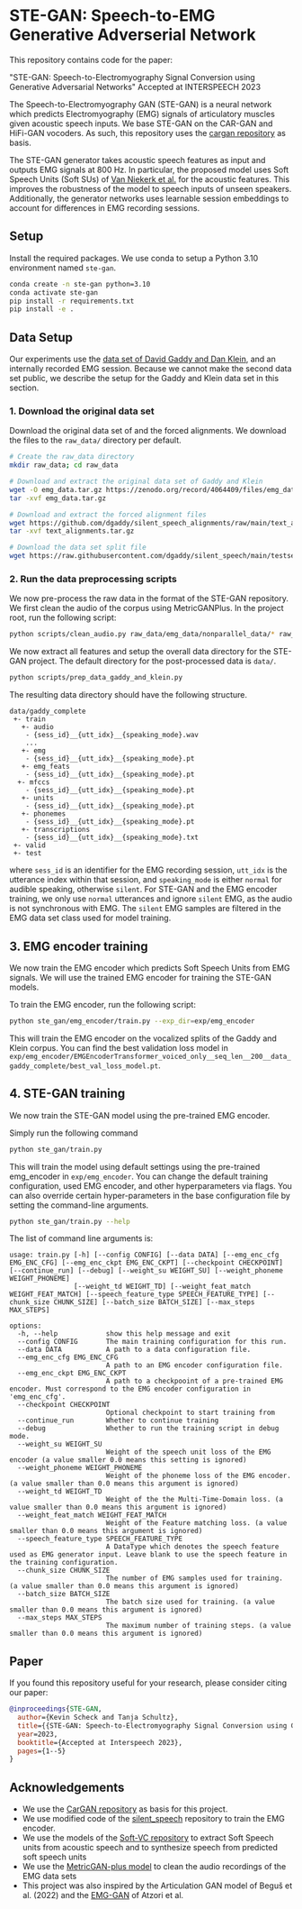# STE-GAN: Speech-to-EMG Generative Adverserial Network
This repository contains code for the paper:

"STE-GAN: Speech-to-Electromyography Signal Conversion using Generative Adversarial Networks"
Accepted at INTERSPEECH 2023

The Speech-to-Electromyography GAN (STE-GAN) is a neural network which predicts Electromyography (EMG) signals of articulatory muscles given acoustic speech inputs.
We base STE-GAN on the CAR-GAN and HiFi-GAN vocoders.
As such, this repository uses the [cargan repository](https://github.com/descriptinc/cargan) as basis.

The STE-GAN generator takes acoustic speech features as input and outputs EMG signals at 800 Hz.
In particular, the proposed model uses Soft Speech Units (Soft SUs) of [Van Niekerk et al.](https://github.com/bshall/soft-vc) for the acoustic features.
This improves the robustness of the model to speech inputs of unseen speakers. 
Additionally, the generator networks uses learnable session embeddings to account for differences in EMG recording sessions.

## Setup
Install the required packages. We use conda to setup a Python 3.10 environment named `ste-gan`.

```bash
conda create -n ste-gan python=3.10
conda activate ste-gan
pip install -r requirements.txt
pip install -e .
```

## Data Setup
Our experiments use the [data set of David Gaddy and Dan Klein](https://zenodo.org/record/4064409), and an internally recorded EMG session.
Because we cannot make the second data set public, we describe the setup for the Gaddy and Klein data set in this section.

### 1. Download the original data set
Download the original data set of and the forced alignments.
We download the files to the `raw_data/` directory per default.

```bash
# Create the raw_data directory
mkdir raw_data; cd raw_data

# Download and extract the original data set of Gaddy and Klein
wget -O emg_data.tar.gz https://zenodo.org/record/4064409/files/emg_data.tar.gz?download=
tar -xvf emg_data.tar.gz

# Download and extract the forced alignment files
wget https://github.com/dgaddy/silent_speech_alignments/raw/main/text_alignments.tar.gz
tar -xvf text_alignments.tar.gz

# Download the data set split file
wget https://raw.githubusercontent.com/dgaddy/silent_speech/main/testset_largedev.json
```

### 2. Run the data preprocessing scripts
We now pre-process the raw data in the format of the STE-GAN repository.
We first clean the audio of the corpus using MetricGANPlus.
In the project root, run the following script:

```bash
python scripts/clean_audio.py raw_data/emg_data/nonparallel_data/* raw_data/emg_data/silent_parallel_data/* raw_data/emg_data/voiced_parallel_data/*
```

We now extract all features and setup the overall data directory for the STE-GAN project.
The default directory for the post-processed data is `data/`.

```bash
python scripts/prep_data_gaddy_and_klein.py
```
The resulting data directory should have the following structure.

```
data/gaddy_complete
 +- train
   +- audio
    - {sess_id}__{utt_idx}__{speaking_mode}.wav
    ...
   +- emg
    - {sess_id}__{utt_idx}__{speaking_mode}.pt
   +- emg_feats
    - {sess_id}__{utt_idx}__{speaking_mode}.pt
  +- mfccs
    - {sess_id}__{utt_idx}__{speaking_mode}.pt
   +- units
    - {sess_id}__{utt_idx}__{speaking_mode}.pt
   +- phonemes
    - {sess_id}__{utt_idx}__{speaking_mode}.pt
   +- transcriptions
    - {sess_id}__{utt_idx}__{speaking_mode}.txt
 +- valid
 +- test
```

where `sess_id` is an identifier for the EMG recording session, `utt_idx` is the utterance index within that session,
and `speaking_mode` is either `normal` for audible speaking, otherwise `silent`.
For STE-GAN and the EMG encoder training, we only use `normal` utterances and ignore `silent` EMG, as the audio is not synchronous with EMG.
The `silent` EMG samples are filtered in the EMG data set class used for model training.

## 3. EMG encoder training

We now train the EMG encoder which predicts Soft Speech Units from EMG signals.
We will use the trained EMG encoder for training the STE-GAN models.

To train the EMG encoder, run the following script:
```bash
python ste_gan/emg_encoder/train.py --exp_dir=exp/emg_encoder
```

This will train the EMG encoder on the vocalized splits of the Gaddy and Klein corpus.
You can find the best validation loss model in `exp/emg_encoder/EMGEncoderTransformer_voiced_only__seq_len__200__data_gaddy_complete/best_val_loss_model.pt`.


## 4. STE-GAN training
We now train the STE-GAN model using the pre-trained EMG encoder.

Simply run the following command
```bash
python ste_gan/train.py
```
This will train the model using default settings using the pre-trained emg_encoder in `exp/emg_encoder`.
You can change the default training configuration, used EMG encoder, and other hyperparameters via flags.
You can also override certain hyper-parameters in the base configuration file by setting the command-line arguments.

```bash
python ste_gan/train.py --help
```

The list of command line arguments is:
```
usage: train.py [-h] [--config CONFIG] [--data DATA] [--emg_enc_cfg EMG_ENC_CFG] [--emg_enc_ckpt EMG_ENC_CKPT] [--checkpoint CHECKPOINT] [--continue_run] [--debug] [--weight_su WEIGHT_SU] [--weight_phoneme WEIGHT_PHONEME]
                [--weight_td WEIGHT_TD] [--weight_feat_match WEIGHT_FEAT_MATCH] [--speech_feature_type SPEECH_FEATURE_TYPE] [--chunk_size CHUNK_SIZE] [--batch_size BATCH_SIZE] [--max_steps MAX_STEPS]

options:
  -h, --help            show this help message and exit
  --config CONFIG       The main training configuration for this run.
  --data DATA           A path to a data configuration file.
  --emg_enc_cfg EMG_ENC_CFG
                        A path to an EMG encoder configuration file.
  --emg_enc_ckpt EMG_ENC_CKPT
                        A path to a checkpooint of a pre-trained EMG encoder. Must correspond to the EMG encoder configuration in 'emg_enc_cfg'.
  --checkpoint CHECKPOINT
                        Optional checkpoint to start training from
  --continue_run        Whether to continue training
  --debug               Whether to run the training script in debug mode.
  --weight_su WEIGHT_SU
                        Weight of the speech unit loss of the EMG encoder (a value smaller 0.0 means this setting is ignored)
  --weight_phoneme WEIGHT_PHONEME
                        Weight of the phoneme loss of the EMG encoder. (a value smaller than 0.0 means this argument is ignored)
  --weight_td WEIGHT_TD
                        Weight of the the Multi-Time-Domain loss. (a value smaller than 0.0 means this argument is ignored)
  --weight_feat_match WEIGHT_FEAT_MATCH
                        Weight of the Feature matching loss. (a value smaller than 0.0 means this argument is ignored)
  --speech_feature_type SPEECH_FEATURE_TYPE
                        A DataType which denotes the speech feature used as EMG generator input. Leave blank to use the speech feature in the training configuration.
  --chunk_size CHUNK_SIZE
                        The number of EMG samples used for training. (a value smaller than 0.0 means this argument is ignored)
  --batch_size BATCH_SIZE
                        The batch size used for training. (a value smaller than 0.0 means this argument is ignored)
  --max_steps MAX_STEPS
                        The maximum number of training steps. (a value smaller than 0.0 means this argument is ignored)
```

## Paper
If you found this repository useful for your research, please consider citing our paper:
```bibtex
@inproceedings{STE-GAN,
  author={Kevin Scheck and Tanja Schultz},
  title={{STE-GAN: Speech-to-Electromyography Signal Conversion using Generative Adversarial Networks}},
  year=2023,
  booktitle={Accepted at Interspeech 2023},
  pages={1--5}
}
```

## Acknowledgements
- We use the [CarGAN repository](https://github.com/descriptinc/cargan) as basis for this project.
- We use modified code of the [silent_speech](https://github.com/dgaddy/silent_speech) repository to train the EMG encoder.
- We use the models of the [Soft-VC repository](https://github.com/bshall/soft-vc) to extract Soft Speech units from acoustic speech and to synthesize speech from predicted soft speech units
- We use the [MetricGAN-plus model](https://huggingface.co/speechbrain/metricgan-plus-voicebank) to clean the audio recordings of the EMG data sets
- This project was also inspired by the Articulation GAN model of Beguš et al. (2022) and the [EMG-GAN](https://github.com/larocs/EMG-GAN) of Atzori et al.

